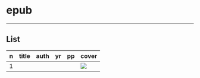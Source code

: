 # epub

---

## List
|n|title|auth|yr|pp|cover|
|-|-----|----|--|--|-----|
|1|     |    |  |  |<img src="https://i.imgur.com/tyAS1JL.png">|
